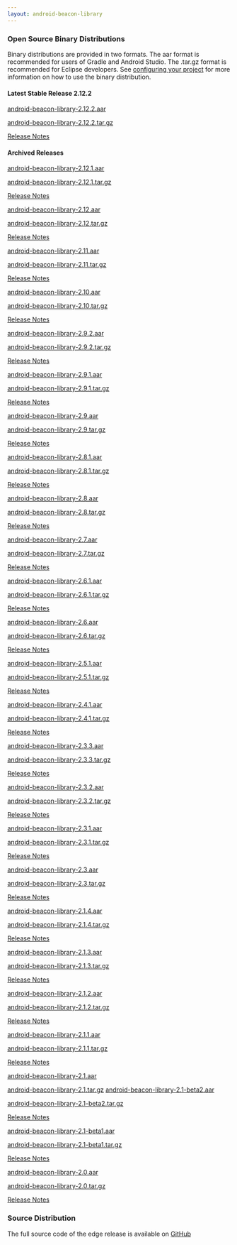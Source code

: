 ```yaml
---
layout: android-beacon-library
---
```



### Open Source Binary Distributions

Binary distributions are provided in two formats.  The aar format is recommended for users of Gradle and Android Studio.  The .tar.gz format is recommended for Eclipse developers.
See [configuring your project](configure.html) for more information on how to use the binary distribution.

#### Latest Stable Release 2.12.2

<i class="fa fa-cloud-download" style="color: #3abeee;"></i>  [android-beacon-library-2.12.2.aar](https://github.com/AltBeacon/android-beacon-library/releases/download/2.12.2/android-beacon-library-2.12.2.aar)

<i class="fa fa-cloud-download" style="color: #3abeee;"></i>  [android-beacon-library-2.12.2.tar.gz](https://github.com/AltBeacon/android-beacon-library/releases/download/2.12.2/android-beacon-library-2.12.2.tar.gz)

[Release Notes](https://github.com/AltBeacon/android-beacon-library/releases/tag/2.12.2)

#### Archived Releases

<i class="fa fa-cloud-download" style="color: #3abeee;"></i>  [android-beacon-library-2.12.1.aar](https://github.com/AltBeacon/android-beacon-library/releases/download/2.12.1/android-beacon-library-2.12.1.aar)

<i class="fa fa-cloud-download" style="color: #3abeee;"></i>  [android-beacon-library-2.12.1.tar.gz](https://github.com/AltBeacon/android-beacon-library/releases/download/2.12.1/android-beacon-library-2.12.1.tar.gz)

[Release Notes](https://github.com/AltBeacon/android-beacon-library/releases/tag/2.12.1)


<i class="fa fa-cloud-download" style="color: #3abeee;"></i>  [android-beacon-library-2.12.aar](https://github.com/AltBeacon/android-beacon-library/releases/download/2.12/android-beacon-library-2.12.aar)

<i class="fa fa-cloud-download" style="color: #3abeee;"></i>  [android-beacon-library-2.12.tar.gz](https://github.com/AltBeacon/android-beacon-library/releases/download/2.12/android-beacon-library-2.12.tar.gz)

[Release Notes](https://github.com/AltBeacon/android-beacon-library/releases/tag/2.12)

<i class="fa fa-cloud-download" style="color: #3abeee;"></i>  [android-beacon-library-2.11.aar](https://github.com/AltBeacon/android-beacon-library/releases/download/2.11/android-beacon-library-2.11.aar)

<i class="fa fa-cloud-download" style="color: #3abeee;"></i>  [android-beacon-library-2.11.tar.gz](https://github.com/AltBeacon/android-beacon-library/releases/download/2.11/android-beacon-library-2.11.tar.gz)

[Release Notes](https://github.com/AltBeacon/android-beacon-library/releases/tag/2.11)

<i class="fa fa-cloud-download" style="color: #3abeee;"></i>  [android-beacon-library-2.10.aar](https://github.com/AltBeacon/android-beacon-library/releases/download/2.10/android-beacon-library-2.10.aar)

<i class="fa fa-cloud-download" style="color: #3abeee;"></i>  [android-beacon-library-2.10.tar.gz](https://github.com/AltBeacon/android-beacon-library/releases/download/2.10/android-beacon-library-2.10.tar.gz)

[Release Notes](https://github.com/AltBeacon/android-beacon-library/releases/tag/2.10)

<i class="fa fa-cloud-download" style="color: #3abeee;"></i>  [android-beacon-library-2.9.2.aar](https://github.com/AltBeacon/android-beacon-library/releases/download/2.9.2/android-beacon-library-2.9.2.aar)

<i class="fa fa-cloud-download" style="color: #3abeee;"></i>  [android-beacon-library-2.9.2.tar.gz](https://github.com/AltBeacon/android-beacon-library/releases/download/2.9.2/android-beacon-library-2.9.2.tar.gz)

[Release Notes](https://github.com/AltBeacon/android-beacon-library/releases/tag/2.9.2)

<i class="fa fa-cloud-download" style="color: #3abeee;"></i>  [android-beacon-library-2.9.1.aar](https://github.com/AltBeacon/android-beacon-library/releases/download/2.9.1/android-beacon-library-2.9.1.aar)

<i class="fa fa-cloud-download" style="color: #3abeee;"></i>  [android-beacon-library-2.9.1.tar.gz](https://github.com/AltBeacon/android-beacon-library/releases/download/2.9.1/android-beacon-library-2.9.1.tar.gz)

[Release Notes](https://github.com/AltBeacon/android-beacon-library/releases/tag/2.9.1)

<i class="fa fa-cloud-download" style="color: #3abeee;"></i>  [android-beacon-library-2.9.aar](https://github.com/AltBeacon/android-beacon-library/releases/download/2.9/android-beacon-library-2.9.aar)

<i class="fa fa-cloud-download" style="color: #3abeee;"></i>  [android-beacon-library-2.9.tar.gz](https://github.com/AltBeacon/android-beacon-library/releases/download/2.9/android-beacon-library-2.9.tar.gz)

[Release Notes](https://github.com/AltBeacon/android-beacon-library/releases/tag/2.9)

<i class="fa fa-cloud-download" style="color: #3abeee;"></i>  [android-beacon-library-2.8.1.aar](https://github.com/AltBeacon/android-beacon-library/releases/download/2.8.1/android-beacon-library-2.8.1.aar)

<i class="fa fa-cloud-download" style="color: #3abeee;"></i>  [android-beacon-library-2.8.1.tar.gz](https://github.com/AltBeacon/android-beacon-library/releases/download/2.8.1/android-beacon-library-2.8.1.tar.gz)

[Release Notes](https://github.com/AltBeacon/android-beacon-library/releases/tag/2.8.1)

<i class="fa fa-cloud-download" style="color: #3abeee;"></i>  [android-beacon-library-2.8.aar](https://github.com/AltBeacon/android-beacon-library/releases/download/2.8/android-beacon-library-2.8.aar)

<i class="fa fa-cloud-download" style="color: #3abeee;"></i>  [android-beacon-library-2.8.tar.gz](https://github.com/AltBeacon/android-beacon-library/releases/download/2.8/android-beacon-library-2.8.tar.gz)

[Release Notes](https://github.com/AltBeacon/android-beacon-library/releases/tag/2.8)

<i class="fa fa-cloud-download" style="color: #3abeee;"></i>  [android-beacon-library-2.7.aar](https://github.com/AltBeacon/android-beacon-library/releases/download/2.7/android-beacon-library-2.7.aar)

<i class="fa fa-cloud-download" style="color: #3abeee;"></i>  [android-beacon-library-2.7.tar.gz](https://github.com/AltBeacon/android-beacon-library/releases/download/2.7/android-beacon-library-2.7.tar.gz)

[Release Notes](https://github.com/AltBeacon/android-beacon-library/releases/tag/2.7)

<i class="fa fa-cloud-download" style="color: #3abeee;"></i>  [android-beacon-library-2.6.1.aar](https://github.com/AltBeacon/android-beacon-library/releases/download/2.6.1/android-beacon-library-2.6.1.aar)

<i class="fa fa-cloud-download" style="color: #3abeee;"></i>  [android-beacon-library-2.6.1.tar.gz](https://github.com/AltBeacon/android-beacon-library/releases/download/2.6.1/android-beacon-library-2.6.1.tar.gz)

[Release Notes](https://github.com/AltBeacon/android-beacon-library/releases/tag/2.6.1)

<i class="fa fa-cloud-download" style="color: #3abeee;"></i>  [android-beacon-library-2.6.aar](https://github.com/AltBeacon/android-beacon-library/releases/download/2.6/android-beacon-library-2.6.aar)

<i class="fa fa-cloud-download" style="color: #3abeee;"></i>  [android-beacon-library-2.6.tar.gz](https://github.com/AltBeacon/android-beacon-library/releases/download/2.6/android-beacon-library-2.6.tar.gz)

[Release Notes](https://github.com/AltBeacon/android-beacon-library/releases/tag/2.6)

<i class="fa fa-cloud-download" style="color: #3abeee;"></i>  [android-beacon-library-2.5.1.aar](https://github.com/AltBeacon/android-beacon-library/releases/download/2.5.1/android-beacon-library-2.5.1.aar)

<i class="fa fa-cloud-download" style="color: #3abeee;"></i>  [android-beacon-library-2.5.1.tar.gz](https://github.com/AltBeacon/android-beacon-library/releases/download/2.5.1/android-beacon-library-2.5.1.tar.gz)

[Release Notes](https://github.com/AltBeacon/android-beacon-library/releases/tag/2.5.1)

<i class="fa fa-cloud-download" style="color: #3abeee;"></i>  [android-beacon-library-2.4.1.aar](https://github.com/AltBeacon/android-beacon-library/releases/download/2.4.1/android-beacon-library-2.4.1.aar)

<i class="fa fa-cloud-download" style="color: #3abeee;"></i>  [android-beacon-library-2.4.1.tar.gz](https://github.com/AltBeacon/android-beacon-library/releases/download/2.4.1/android-beacon-library-2.4.1.tar.gz)

[Release Notes](https://github.com/AltBeacon/android-beacon-library/releases/tag/2.4.1)

<i class="fa fa-cloud-download" style="color: #3abeee;"></i>  [android-beacon-library-2.3.3.aar](https://github.com/AltBeacon/android-beacon-library/releases/download/2.3.3/android-beacon-library-2.3.3.aar)

<i class="fa fa-cloud-download" style="color: #3abeee;"></i>  [android-beacon-library-2.3.3.tar.gz](https://github.com/AltBeacon/android-beacon-library/releases/download/2.3.3/android-beacon-library-2.3.3.tar.gz)

[Release Notes](https://github.com/AltBeacon/android-beacon-library/releases/tag/2.3.3)

<i class="fa fa-cloud-download" style="color: #3abeee;"></i>  [android-beacon-library-2.3.2.aar](https://github.com/AltBeacon/android-beacon-library/releases/download/2.3.2/android-beacon-library-2.3.2.aar)

<i class="fa fa-cloud-download" style="color: #3abeee;"></i>  [android-beacon-library-2.3.2.tar.gz](https://github.com/AltBeacon/android-beacon-library/releases/download/2.3.2/android-beacon-library-2.3.2.tar.gz)

[Release Notes](https://github.com/AltBeacon/android-beacon-library/releases/tag/2.3.2)

<i class="fa fa-cloud-download" style="color: #3abeee;"></i>  [android-beacon-library-2.3.1.aar](https://github.com/AltBeacon/android-beacon-library/releases/download/2.3.1/android-beacon-library-2.3.1.aar)

<i class="fa fa-cloud-download" style="color: #3abeee;"></i>  [android-beacon-library-2.3.1.tar.gz](https://github.com/AltBeacon/android-beacon-library/releases/download/2.3.1/android-beacon-library-2.3.1.tar.gz)

[Release Notes](https://github.com/AltBeacon/android-beacon-library/releases/tag/2.3.1)

<i class="fa fa-cloud-download" style="color: #3abeee;"></i>  [android-beacon-library-2.3.aar](https://github.com/AltBeacon/android-beacon-library/releases/download/2.3/android-beacon-library-2.3.aar)

<i class="fa fa-cloud-download" style="color: #3abeee;"></i>  [android-beacon-library-2.3.tar.gz](https://github.com/AltBeacon/android-beacon-library/releases/download/2.3/android-beacon-library-2.3.tar.gz)

[Release Notes](https://github.com/AltBeacon/android-beacon-library/releases/tag/2.3)

<i class="fa fa-cloud-download" style="color: #3abeee;"></i>  [android-beacon-library-2.1.4.aar](https://github.com/AltBeacon/android-beacon-library/releases/download/2.1.4/android-beacon-library-2.1.4.aar)

<i class="fa fa-cloud-download" style="color: #3abeee;"></i>  [android-beacon-library-2.1.4.tar.gz](https://github.com/AltBeacon/android-beacon-library/releases/download/2.1.4/android-beacon-library-2.1.4.tar.gz)

[Release Notes](https://github.com/AltBeacon/android-beacon-library/releases/tag/2.1.4)

<i class="fa fa-cloud-download" style="color: #3abeee;"></i>  [android-beacon-library-2.1.3.aar](https://github.com/AltBeacon/android-beacon-library/releases/download/2.1.3/android-beacon-library-2.1.3.aar)

<i class="fa fa-cloud-download" style="color: #3abeee;"></i>  [android-beacon-library-2.1.3.tar.gz](https://github.com/AltBeacon/android-beacon-library/releases/download/2.1.3/android-beacon-library-2.1.3.tar.gz)

[Release Notes](https://github.com/AltBeacon/android-beacon-library/releases/tag/2.1.3)

<i class="fa fa-cloud-download" style="color: #3abeee;"></i>  [android-beacon-library-2.1.2.aar](https://github.com/AltBeacon/android-beacon-library/releases/download/2.1.2/android-beacon-library-2.1.2.aar)

<i class="fa fa-cloud-download" style="color: #3abeee;"></i>  [android-beacon-library-2.1.2.tar.gz](https://github.com/AltBeacon/android-beacon-library/releases/download/2.1.2/android-beacon-library-2.1.2.tar.gz)

[Release Notes](https://github.com/AltBeacon/android-beacon-library/releases/tag/2.1.2)

<i class="fa fa-cloud-download" style="color: #3abeee;"></i>  [android-beacon-library-2.1.1.aar](https://github.com/AltBeacon/android-beacon-library/releases/download/2.1.1/android-beacon-library-2.1.1.aar)

<i class="fa fa-cloud-download" style="color: #3abeee;"></i>  [android-beacon-library-2.1.1.tar.gz](https://github.com/AltBeacon/android-beacon-library/releases/download/2.1.1/android-beacon-library-2.1.1.tar.gz)

[Release Notes](releasenotes_2_1_1.html)

<i class="fa fa-cloud-download" style="color: #3abeee;"></i>  [android-beacon-library-2.1.aar](https://github.com/AltBeacon/android-beacon-library/releases/download/2.1/android-beacon-library-2.1.aar)

<i class="fa fa-cloud-download" style="color: #3abeee;"></i>  [android-beacon-library-2.1.tar.gz](https://github.com/AltBeacon/android-beacon-library/releases/download/2.1/android-beacon-library-2.1.tar.gz)
<i class="fa fa-cloud-download" style="color: #3abeee;"></i>  [android-beacon-library-2.1-beta2.aar](https://github.com/AltBeacon/android-beacon-library/releases/download/2.1/android-beacon-library-2.1.aar)

<i class="fa fa-cloud-download" style="color: #3abeee;"></i>  [android-beacon-library-2.1-beta2.tar.gz](https://github.com/AltBeacon/android-beacon-library/releases/download/2.1/android-beacon-library-2.1.tar.gz)

[Release Notes](https://github.com/AltBeacon/android-beacon-library/releases/tag/2.1-beta2)

<i class="fa fa-cloud-download" style="color: #3abeee;"></i>  [android-beacon-library-2.1-beta1.aar](https://github.com/AltBeacon/android-beacon-library/releases/download/2.1-beta1/android-beacon-library-2.1-beta1.aar)

<i class="fa fa-cloud-download" style="color: #3abeee;"></i>  [android-beacon-library-2.1-beta1.tar.gz](https://github.com/AltBeacon/android-beacon-library/releases/download/2.1-beta1/android-beacon-library-2.1-beta1.tar.gz)

[Release Notes](https://github.com/AltBeacon/android-beacon-library/releases/tag/2.1-beta1)

<i class="fa fa-cloud-download" style="color: #3abeee;"></i>  [android-beacon-library-2.0.aar](https://s3.amazonaws.com/android-beacon-library.radiusnetworks.com/android-beacon-library-2.0.aar)

<i class="fa fa-cloud-download" style="color: #3abeee;"></i>  [android-beacon-library-2.0.tar.gz](https://s3.amazonaws.com/android-beacon-library.radiusnetworks.com/android-beacon-library-2.0.tar.gz)

[Release Notes](releasenotes_2_0.html)

<style>
  .close {
    margin-top: 0px;
    margin-bottom: 0px;
  }
</style>

### Source Distribution

The full source code of the edge release is available on <a href='https://github.com/AltBeacon/android-beacon-library'>GitHub</a>

